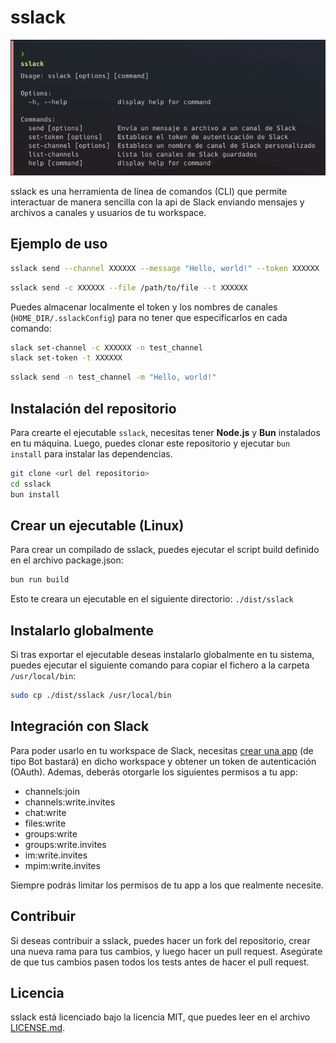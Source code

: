 # sslack

![1715393379939](image/Readme/1715393379939.png)


sslack es una herramienta de línea de comandos (CLI) que permite interactuar de manera sencilla con la api de Slack enviando mensajes y archivos a canales y usuarios de tu workspace.

## Ejemplo de uso

```bash
sslack send --channel XXXXXX --message "Hello, world!" --token XXXXXX
```

```bash
sslack send -c XXXXXX --file /path/to/file --t XXXXXX
```

Puedes almacenar localmente el token y los nombres de canales (`HOME_DIR/.sslackConfig`) para no tener que especificarlos en cada comando:

```bash
slack set-channel -c XXXXXX -n test_channel
slack set-token -t XXXXXX
```

```bash
sslack send -n test_channel -m "Hello, world!"
```

## Instalación del repositorio

Para crearte el ejecutable `sslack`, necesitas tener **Node.js** y **Bun** instalados en tu máquina. Luego, puedes clonar este repositorio y ejecutar `bun install` para instalar las dependencias.

```bash
git clone <url del repositorio>
cd sslack
bun install
```

## Crear un ejecutable (Linux)

Para crear un compilado de sslack, puedes ejecutar el script build definido en el archivo package.json:

```bash
bun run build
```

Esto te creara un ejecutable en el siguiente directorio: `./dist/sslack`

## Instalarlo globalmente

Si tras exportar el ejecutable deseas instalarlo globalmente en tu sistema, puedes ejecutar el siguiente comando para copiar el fichero a la carpeta `/usr/local/bin`:

```bash
sudo cp ./dist/sslack /usr/local/bin
```

## Integración con Slack
Para poder usarlo en tu workspace de Slack, necesitas [crear una app](https://api.slack.com/apps/) (de tipo Bot bastará) en dicho workspace y obtener un token de autenticación (OAuth). Ademas, deberás otorgarle los siguientes permisos a tu app:
- channels:join
- channels:write.invites
- chat:write
- files:write
- groups:write
- groups:write.invites
- im:write.invites
- mpim:write.invites

Siempre podrás limitar los permisos de tu app a los que realmente necesite.

## Contribuir

Si deseas contribuir a sslack, puedes hacer un fork del repositorio, crear una nueva rama para tus cambios, y luego hacer un pull request. Asegúrate de que tus cambios pasen todos los tests antes de hacer el pull request.

## Licencia

sslack está licenciado bajo la licencia MIT, que puedes leer en el archivo [LICENSE.md](LICENSE.md).
